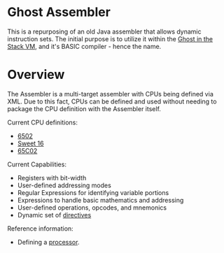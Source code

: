 # Ghost Assembler

This is a repurposing of an old Java assembler that allows dynamic instruction sets. The initial purpose is to utilize it within the 
[Ghost in the Stack VM](https://github.com/a2geek/ghost-in-the-stack-vm), and it's BASIC compiler - hence the name.

# Overview

The Assembler is a multi-target assembler with CPUs being defined via XML.  Due to this fact, CPUs can be defined
and used without needing to package the CPU definition with the Assembler itself.

Current CPU definitions:

* [6502](doc/MOS6502.md)
* [Sweet 16](doc/Sweet%2016%20CPU.md)
* [65C02](doc/WDC65C02.md)

Current Capabilities:

* Registers with bit-width
* User-defined addressing modes
* Regular Expressions for identifying variable portions
* Expressions to handle basic mathematics and addressing  
* User-defined operations, opcodes, and mnemonics  
* Dynamic set of [directives](doc/directives.md)

Reference information:

* Defining a [processor](doc/DEFINITION.md).
